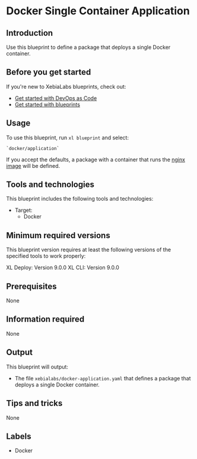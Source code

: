 # Docker Single Container Application

## Introduction

Use this blueprint to define a package that deploys a single Docker container.

## Before you get started

If you're new to XebiaLabs blueprints, check out:

* [Get started with DevOps as Code](https://docs.xebialabs.com/xl-release/concept/get-started-with-devops-as-code.html)
* [Get started with blueprints](https://docs.xebialabs.com/xl-release/concept/get-started-with-blueprints.html)

## Usage

To use this blueprint, run `xl blueprint` and select:

    `docker/application`

If you accept the defaults, a package with a container that runs the [nginx image](https://hub.docker.com/_/nginx) will be defined.

## Tools and technologies

This blueprint includes the following tools and technologies:

* Target:
    * Docker

## Minimum required versions

This blueprint version requires at least the following versions of the specified tools to work properly:

XL Deploy: Version 9.0.0
XL CLI: Version 9.0.0

## Prerequisites

None

## Information required

None

## Output

This blueprint will output:

* The file `xebialabs/docker-application.yaml` that defines a package that deploys a single Docker container.

## Tips and tricks

None

## Labels

* Docker
